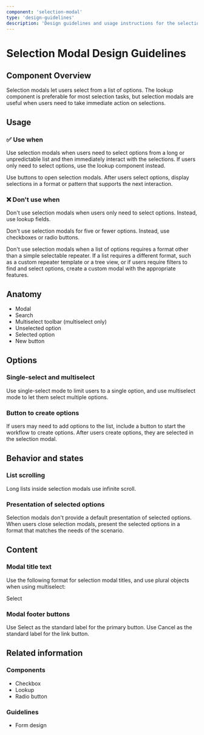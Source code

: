 ```yaml
---
component: 'selection-modal'
type: 'design-guidelines'
description: 'Design guidelines and usage instructions for the selection-modal component extracted from SKY UX documentation.'
---
```


# Selection Modal Design Guidelines

## Component Overview
Selection modals let users select from a list of options. The lookup component is preferable for most selection tasks, but selection modals are useful when users need to take immediate action on selections.

## Usage

### ✅ Use when

Use selection modals when users need to select options from a long or unpredictable list and then immediately interact with the selections. If users only need to select options, use the lookup component instead.

Use buttons to open selection modals. After users select options, display selections in a format or pattern that supports the next interaction.

### ❌ Don't use when

Don't use selection modals when users only need to select options. Instead, use lookup fields.

Don't use selection modals for five or fewer options. Instead, use checkboxes or radio buttons.

Don't use selection modals when a list of options requires a format other than a simple selectable repeater. If a list requires a different format, such as a custom repeater template or a tree view, or if users require filters to find and select options, create a custom modal with the appropriate features.

## Anatomy

- Modal
- Search
- Multiselect toolbar (multiselect only)
- Unselected option
- Selected option
- New button

## Options

### Single-select and multiselect

Use single-select mode to limit users to a single option, and use multiselect mode to let them select multiple options.

### Button to create options

If users may need to add options to the list, include a button to start the workflow to create options. After users create options, they are selected in the selection modal.

## Behavior and states

### List scrolling

Long lists inside selection modals use infinite scroll.

### Presentation of selected options

Selection modals don't provide a default presentation of selected options. When users close selection modals, present the selected options in a format that matches the needs of the scenario.

## Content

### Modal title text

Use the following format for selection modal titles, and use plural objects when using multiselect:

Select <direct object>

### Modal footer buttons

Use Select as the standard label for the primary button. Use Cancel as the standard label for the link button.

## Related information

### Components

- Checkbox
- Lookup
- Radio button

### Guidelines

- Form design
